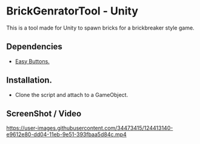 # BrickGenratorTool - Unity

This is a tool made for Unity to spawn bricks for a brickbreaker style game.

## Dependencies
 - [Easy Buttons.](https://github.com/madsbangh/EasyButtons) 

## Installation.
 - Clone the script and attach to a GameObject.

## ScreenShot / Video

https://user-images.githubusercontent.com/34473415/124413140-e9612e80-dd04-11eb-9e51-393fbaa5d84c.mp4



